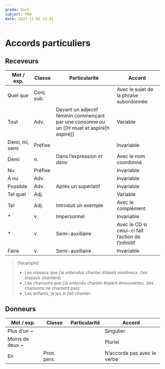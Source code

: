 ```yaml
---
grade: Sec5
subject: FRA
date: 2023-11-02 12:41
---
```


# Accords particuliers

## Receveurs

| Mot / exp.     | Classe     | Particularité                                                                               | Accord                                              |
| -------------- | ---------- | ------------------------------------------------------------------------------------------- | --------------------------------------------------- |
| Quel que       | Conj. sub. |                                                                                             | Avec le sujet de la phrase subordonnée              |
| Tout           | Adv.       | Devant un adjectif féminin commençant par une consonne ou un [[H muet et aspiré\|h aspiré]] | Variable                                            |
| Demi, mi, semi | Préfixe    |                                                                                             | Invariable                                          |
| Demi           | n.         | Dans l’expression *et demi*                                                                 | Avec le nom coordonné                               |
| Nu             | Préfixe    |                                                                                             | Invariable                                          |
| À nu           | Adv.       |                                                                                             | Invariable                                          |
| Possible       | Adv.       | Après un superlatif                                                                         | Invariable                                          |
| Tel quel       | Adj.       |                                                                                             | Variable                                            |
| Tel            | Adj.       | Introduit un exemple                                                                        | Avec le complément                                  |
| *              | v.         | Impersonnel                                                                                 | Invariable                                          |
| *              | v.         | Semi-auxiliaire                                                                             | Avec le CD si celui-ci fait l’action de l’infinitif |
| Faire          | v.         | Semi-auxiliaire                                                                             | Invariable                                          |

> [!example]
> - Les oiseaux que j’ai *entendus* chanter étaient nombreux. (les oiseaux chantent)
> - Les chansons que j’ai *entendu* chanter étaient émouvantes. (les chansons ne chantent pas)
> - Les enfants, je les ai *fait* chanter.

## Donneurs

| Mot / exp.      | Classe      | Particularité                            | Accord                                                      |
| --------------- | ----------- | ---------------------------------------- | ----------------------------------------------------------- |
| Plus d’un ~     |             |                                          | Singulier                                                   |
| Moins de deux ~ |             |                                          | Pluriel                                                     |
| En              | Pron. pers. |                                          | N’accorde pas avec le verbe                                 |